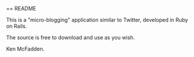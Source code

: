 == README

This is a "micro-blogging" application similar to Twitter, developed in Ruby on Rails.

The source is free to download and use as you wish.

Ken McFadden.

